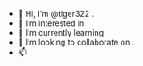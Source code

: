 - 👋 Hi, I’m @tiger322 .
- 👀 I’m interested in 
- 🌱 I’m currently learning 
- 💞️ I’m looking to collaborate on .
- 📫

  
<!---
tiger322/tiger322 is a ✨ special ✨ repository because its `README.md` (this file) appears on your GitHub profile.
You can click the Preview link to take a look at your changes.
--->

